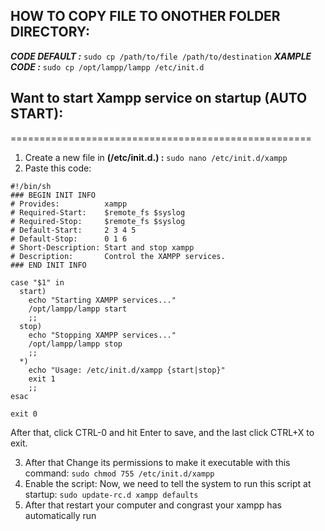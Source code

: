 ## HOW TO COPY FILE TO ONOTHER FOLDER DIRECTORY:

***CODE DEFAULT :*** ``` sudo cp /path/to/file /path/to/destination ```
***XAMPLE CODE :*** ``` sudo cp /opt/lampp/lampp /etc/init.d ```


## Want to start Xampp service on startup (AUTO START):
====================================================
1. Create a new file in **(/etc/init.d.) :** ``` sudo nano /etc/init.d/xampp ```
2. Paste this code:

```
#!/bin/sh
### BEGIN INIT INFO
# Provides:          xampp
# Required-Start:    $remote_fs $syslog
# Required-Stop:     $remote_fs $syslog
# Default-Start:     2 3 4 5
# Default-Stop:      0 1 6
# Short-Description: Start and stop xampp
# Description:       Control the XAMPP services.
### END INIT INFO

case "$1" in
  start)
    echo "Starting XAMPP services..."
    /opt/lampp/lampp start
    ;;
  stop)
    echo "Stopping XAMPP services..."
    /opt/lampp/lampp stop
    ;;
  *)
    echo "Usage: /etc/init.d/xampp {start|stop}"
    exit 1
    ;;
esac

exit 0
```

After that, click CTRL-0 and hit Enter to save, and the last click CTRL+X to exit.

3. After that Change its permissions to make it executable with this command: ``` sudo chmod 755 /etc/init.d/xampp ```
4. Enable the script: Now, we need to tell the system to run this script at startup: ``` sudo update-rc.d xampp defaults ```
5. After that restart your computer and congrast your xampp has automatically run